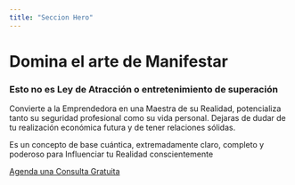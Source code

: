 ```yaml
---
title: "Seccion Hero"
---
```


# Domina el arte de Manifestar

### Esto no es Ley de Atracción o entretenimiento de superación

Convierte a la Emprendedora en una Maestra de su Realidad, potencializa tanto su seguridad profesional como su vida personal. Dejaras de dudar de tu realización económica futura y de tener relaciones sólidas.

Es un concepto de base cuántica, extremadamente claro, completo y poderoso para Influenciar tu Realidad conscientemente

[Agenda una Consulta Gratuita]()